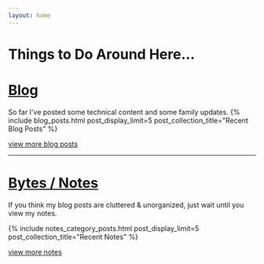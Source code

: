 ```yaml
---
layout: home
---
```


# Things to Do Around Here...

# [Blog](/blog)
So far I've posted some technical content and some family updates.
{% include blog_posts.html post_display_limit=5 post_collection_title="Recent Blog Posts"  %}

[view more blog posts](/blog)

--------------------------

# [Bytes / Notes](/notes)
If you think my blog posts are cluttered & unorganized, just wait until you view my notes.

{% include notes_category_posts.html post_display_limit=5 post_collection_title="Recent Notes" %}

[view more notes](/notes)